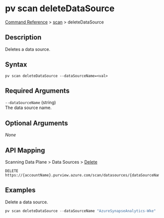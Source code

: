 # pv scan deleteDataSource
[Command Reference](../../../README.md#command-reference) > [scan](./main.md) > deleteDataSource

## Description
Deletes a data source.

## Syntax
```
pv scan deleteDataSource --dataSourceName=<val>
```

## Required Arguments
`--dataSourceName` (string)  
The data source name.

## Optional Arguments
*None*

## API Mapping
Scanning Data Plane > Data Sources > [Delete](https://docs.microsoft.com/en-us/rest/api/purview/scanningdataplane/data-sources/delete)
```
DELETE https://{accountName}.purview.azure.com/scan/datasources/{dataSourceName}
```

## Examples
Delete a data source.
```powershell
pv scan deleteDataSource --dataSourceName "AzureSynapseAnalytics-Wke"
```